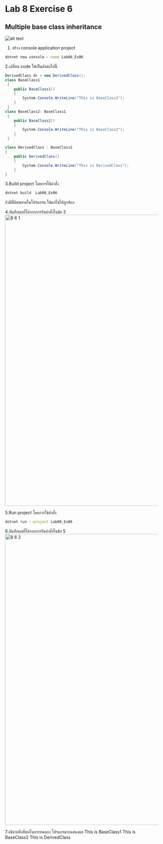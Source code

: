 # Lab 8 Exercise 6

## Multiple base class inheritance

![alt text](./Pictures/image02.png)

1. สร้าง console application project

```cmd
dotnet new console --name Lab08_Ex06
```

2.เปลี่ยน code ให้เป็นดังต่อไปนี้

```cs
DerivedClass dc = new DerivedClass();
class BaseClass1
 {
    public BaseClass1()
    {
        System.Console.WriteLine("This is BaseClass1");
    }
 }
class BaseClass2: BaseClass1
 {
    public BaseClass2()
    {
        System.Console.WriteLine("This is BaseClass2");
    }
 }

class DerivedClass : BaseClass2
{
    public DerivedClass()
    {
        System.Console.WriteLine("This is DerivedClass");
    }
}
```

3.Build project โดยการใช้คำสั่ง

```cmd
dotnet build  Lab08_Ex06
```

ถ้ามีที่ผิดพลาดในโปรแกรม ให้แก้ไขให้ถูกต้อง

4.บันทึกผลที่ได้จากการรันคำสั่งในข้อ 3
<img width="960" alt="8 6 1" src="https://github.com/NathaphonTan/03376836-OOP-2566-Lab-08/assets/144870609/19009197-654d-4ea6-949c-6fe6c91c509f">

5.Run project โดยการใช้คำสั่ง

```cmd
dotnet run --project Lab08_Ex06
```

6.บันทึกผลที่ได้จากการรันคำสั่งในข้อ 5
<img width="960" alt="8 6 2" src="https://github.com/NathaphonTan/03376836-OOP-2566-Lab-08/assets/144870609/05f0579f-34b0-42e0-b4f9-25697ab0eefa">

7.อธิบายสิ่งที่พบในการทดลอง
โปรแกรมจะแสดงผล
This is BaseClass1
This is BaseClass2
This is DerivedClass
